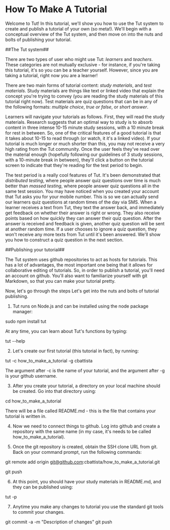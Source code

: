How To Make A Tutorial
============

Welcome to Tut! In this tutorial, we'll show you how to use the Tut system to create and publish a tutorial of your own (so meta!).  We'll begin with a conceptual overview of the Tut system, and then move on into the nuts and bolts of publishing your tutorial.

##The Tut system##

There are two types of user who might use Tut:  _learners_ and _teachers_.  These categories are not mutually exclusive - for instance, if you're taking this tutorial, it's so you can be a teacher yourself.  However, since you are taking a tutorial, right now you are a learner!

There are two main forms of tutorial content:  _study materials_, and _test materials_.  Study materials are things like text or linked video that explain the concept you're trying to convey (you are reading the study materials of this tutorial right now).  Test materials are quiz questions that can be in any of the following formats:  _multiple choice_, _true or false_, or _short answer_.

Learners will navigate your tutorials as follows.  First, they will read the study materials.  Research suggests that an optimal way to study is to absorb content in three intense 10-15 minute study sessions, with a 10 minute break for rest in between.  So, one of the critical features of a good tutorial is that it takes about 10-15 to read through (or watch, it it's a linked video).  If your tutorial is much longer or much shorter than this, you may not receive a very high rating from the Tut community.  Once the user feels they've read over the material enough (hopefully following our guidelines of 3 study sessions, with a 10-minute break in between), they'll click a button on the tutorial screen to indicate that they're reading for the test period to begin.

The test period is a really cool features of Tut.  It's been demonstrated that _distributed testing_, where people answer quiz questions over time is much better than _massed testing_, where people answer quiz questions all in the same test session.  You may have noticed when you created your account that Tut asks you for your mobile number.  This is so we can actually send our learners quiz questions at random times of the day via SMS.   When a learner receives a text from Tut, they text the answer back, and immediately get feedback on whether their answer is right or wrong.  They also receive points based on how quickly they can answer their quiz question.  After the answer is received and feedback is given, another quiz question will be sent at another random time.  If a user chooses to ignore a quiz question, they won't receive any more texts from Tut until it's been answered.  We'll show you how to construct a quiz question in the next section.

##Publishing your tutorial##

The Tut system uses github repositories to act as hosts for tutorials.  This has a lot of advantages, the most important one being that it allows for collaborative editing of tutorials.  So, in order to publish a tutorial, you'll need an account on github.  You'll also want to familiarize yourself with git Markdown, so that you can make your tutorial pretty.

Now, let's go through the steps Let's get into the nuts and bolts of tutorial publishing.  

1.  Tut runs on Node.js and can be installed using the node package manager:

sudo npm install tut

At any time, you can learn about Tut's functions by typing:

tut --help

2.  Let's create our first tutorial (this tutorial in fact), by running:

tut -c how_to_make_a_tutorial -g cbattista

The argument after -c is the name of your tutorial, and the argument after -g is your github username.  

3.  After you create your tutorial, a directory on your local machine should be created.  Go into that directory using:

cd how_to_make_a_tutorial

There will be a file called README.md - this is the file that contains your tutorial is written in.

4.  Now we need to connect things to github.  Log into github and create a repository with the same name (in my case, it's needs to be called how_to_make_a_tutorial).

5.  Once the git repository is created, obtain the SSH clone URL from git.  Back on your command prompt, run the following commands:

git remote add origin git@github.com:cbattista/how_to_make_a_tutorial.git

git push

6.  At this point, you should have your study materials in README.md, and they can be published using:

tut -p

7.  Anytime you make any changes to tutorial you use the standard git tools to commit your changes.

git commit -a -m "Description of changes"
git push
